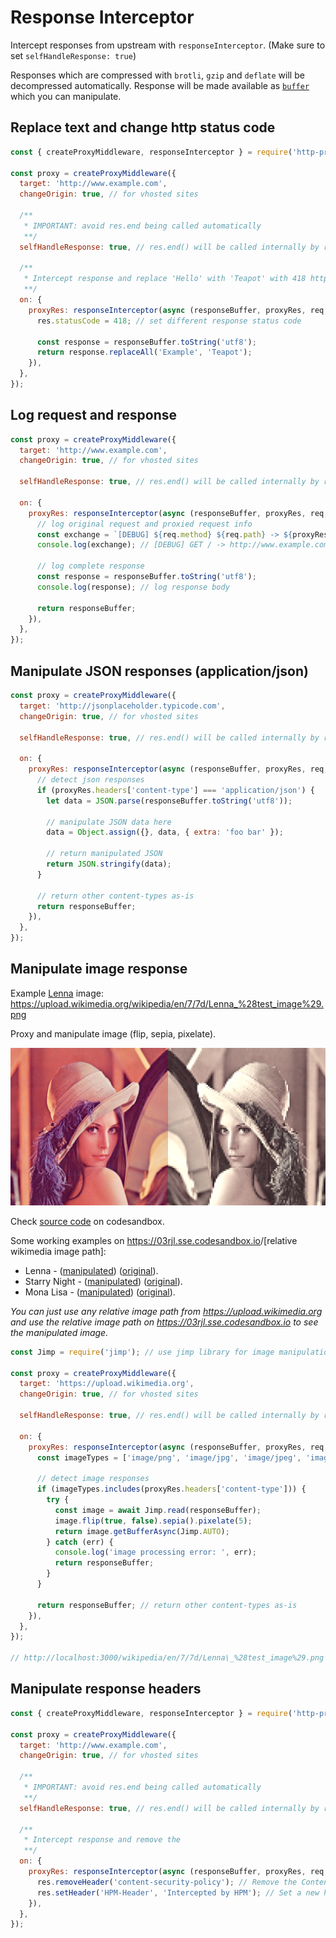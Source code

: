 # Response Interceptor

Intercept responses from upstream with `responseInterceptor`. (Make sure to set `selfHandleResponse: true`)

Responses which are compressed with `brotli`, `gzip` and `deflate` will be decompressed automatically. Response will be made available as [`buffer`](https://nodejs.org/api/buffer.html) which you can manipulate.

## Replace text and change http status code

```js
const { createProxyMiddleware, responseInterceptor } = require('http-proxy-middleware');

const proxy = createProxyMiddleware({
  target: 'http://www.example.com',
  changeOrigin: true, // for vhosted sites

  /**
   * IMPORTANT: avoid res.end being called automatically
   **/
  selfHandleResponse: true, // res.end() will be called internally by responseInterceptor()

  /**
   * Intercept response and replace 'Hello' with 'Teapot' with 418 http response status code
   **/
  on: {
    proxyRes: responseInterceptor(async (responseBuffer, proxyRes, req, res) => {
      res.statusCode = 418; // set different response status code

      const response = responseBuffer.toString('utf8');
      return response.replaceAll('Example', 'Teapot');
    }),
  },
});
```

## Log request and response

```javascript
const proxy = createProxyMiddleware({
  target: 'http://www.example.com',
  changeOrigin: true, // for vhosted sites

  selfHandleResponse: true, // res.end() will be called internally by responseInterceptor()

  on: {
    proxyRes: responseInterceptor(async (responseBuffer, proxyRes, req, res) => {
      // log original request and proxied request info
      const exchange = `[DEBUG] ${req.method} ${req.path} -> ${proxyRes.req.protocol}//${proxyRes.req.host}${proxyRes.req.path} [${proxyRes.statusCode}]`;
      console.log(exchange); // [DEBUG] GET / -> http://www.example.com [200]

      // log complete response
      const response = responseBuffer.toString('utf8');
      console.log(response); // log response body

      return responseBuffer;
    }),
  },
});
```

## Manipulate JSON responses (application/json)

```javascript
const proxy = createProxyMiddleware({
  target: 'http://jsonplaceholder.typicode.com',
  changeOrigin: true, // for vhosted sites

  selfHandleResponse: true, // res.end() will be called internally by responseInterceptor()

  on: {
    proxyRes: responseInterceptor(async (responseBuffer, proxyRes, req, res) => {
      // detect json responses
      if (proxyRes.headers['content-type'] === 'application/json') {
        let data = JSON.parse(responseBuffer.toString('utf8'));

        // manipulate JSON data here
        data = Object.assign({}, data, { extra: 'foo bar' });

        // return manipulated JSON
        return JSON.stringify(data);
      }

      // return other content-types as-is
      return responseBuffer;
    }),
  },
});
```

## Manipulate image response

Example [Lenna](https://en.wikipedia.org/wiki/Lenna) image: <https://upload.wikimedia.org/wikipedia/en/7/7d/Lenna_%28test_image%29.png>

Proxy and manipulate image (flip, sepia, pixelate).

[![Image of Lenna](../.github/docs/response-interceptor-lenna.png)](https://codesandbox.io/s/trusting-engelbart-03rjl)

Check [source code](https://codesandbox.io/s/trusting-engelbart-03rjl) on codesandbox.

Some working examples on <https://03rjl.sse.codesandbox.io>/[relative wikimedia image path]:

- Lenna - ([manipulated](https://03rjl.sse.codesandbox.io/wikipedia/en/7/7d/Lenna_%28test_image%29.png)) ([original](https://upload.wikimedia.org/wikipedia/en/7/7d/Lenna_%28test_image%29.png)).
- Starry Night - ([manipulated](https://03rjl.sse.codesandbox.io/wikipedia/commons/thumb/e/ea/Van_Gogh_-_Starry_Night_-_Google_Art_Project.jpg/1024px-Van_Gogh_-_Starry_Night_-_Google_Art_Project.jpg)) ([original](https://upload.wikimedia.org/wikipedia/commons/thumb/e/ea/Van_Gogh_-_Starry_Night_-_Google_Art_Project.jpg/1024px-Van_Gogh_-_Starry_Night_-_Google_Art_Project.jpg)).
- Mona Lisa - ([manipulated](https://03rjl.sse.codesandbox.io/wikipedia/commons/thumb/e/ec/Mona_Lisa%2C_by_Leonardo_da_Vinci%2C_from_C2RMF_retouched.jpg/800px-Mona_Lisa%2C_by_Leonardo_da_Vinci%2C_from_C2RMF_retouched.jpg)) ([original](https://upload.wikimedia.org/wikipedia/commons/thumb/e/ec/Mona_Lisa%2C_by_Leonardo_da_Vinci%2C_from_C2RMF_retouched.jpg/800px-Mona_Lisa%2C_by_Leonardo_da_Vinci%2C_from_C2RMF_retouched.jpg)).

_You can just use any relative image path from <https://upload.wikimedia.org> and use the relative image path on <https://03rjl.sse.codesandbox.io> to see the manipulated image._

```javascript
const Jimp = require('jimp'); // use jimp library for image manipulation

const proxy = createProxyMiddleware({
  target: 'https://upload.wikimedia.org',
  changeOrigin: true, // for vhosted sites

  selfHandleResponse: true, // res.end() will be called internally by responseInterceptor()

  on: {
    proxyRes: responseInterceptor(async (responseBuffer, proxyRes, req, res) => {
      const imageTypes = ['image/png', 'image/jpg', 'image/jpeg', 'image/gif'];

      // detect image responses
      if (imageTypes.includes(proxyRes.headers['content-type'])) {
        try {
          const image = await Jimp.read(responseBuffer);
          image.flip(true, false).sepia().pixelate(5);
          return image.getBufferAsync(Jimp.AUTO);
        } catch (err) {
          console.log('image processing error: ', err);
          return responseBuffer;
        }
      }

      return responseBuffer; // return other content-types as-is
    }),
  },
});

// http://localhost:3000/wikipedia/en/7/7d/Lenna\_%28test_image%29.png
```

## Manipulate response headers

```js
const { createProxyMiddleware, responseInterceptor } = require('http-proxy-middleware');

const proxy = createProxyMiddleware({
  target: 'http://www.example.com',
  changeOrigin: true, // for vhosted sites

  /**
   * IMPORTANT: avoid res.end being called automatically
   **/
  selfHandleResponse: true, // res.end() will be called internally by responseInterceptor()

  /**
   * Intercept response and remove the
   **/
  on: {
    proxyRes: responseInterceptor(async (responseBuffer, proxyRes, req, res) => {
      res.removeHeader('content-security-policy'); // Remove the Content Security Policy header
      res.setHeader('HPM-Header', 'Intercepted by HPM'); // Set a new header and value
    }),
  },
});
```

